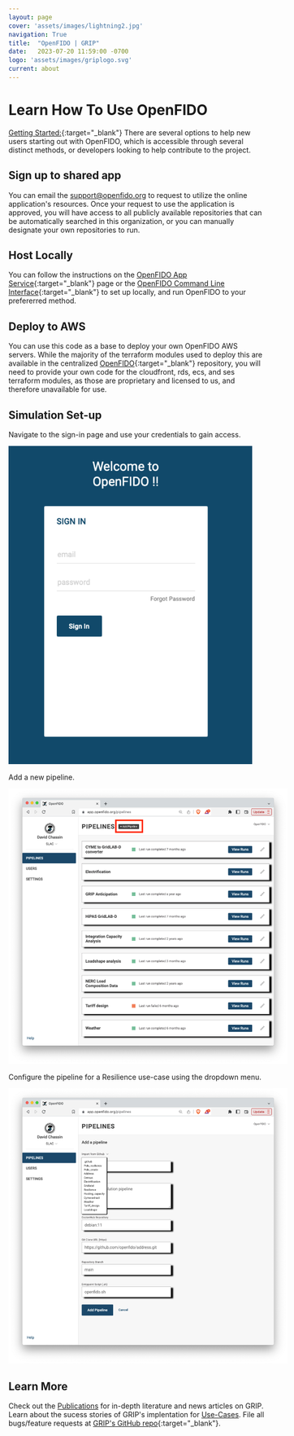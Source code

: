 ```yaml
---
layout: page
cover: 'assets/images/lightning2.jpg'
navigation: True
title:  "OpenFIDO | GRIP"
date:   2023-07-20 11:59:00 -0700
logo: 'assets/images/griplogo.svg'
current: about
---
```

# Learn How To Use OpenFIDO

[Getting Started:](http://app.openfido.org){:target="_blank"} 
There are several options to help new users starting out with OpenFIDO, which is accessible through several distinct methods, or developers looking to help contribute to the project.


	
## Sign up to shared app
You can email the [support@openfido.org](mailto:support@openfido.org) to request to utilize the online application's resources. Once your request to use the application is approved, you will have access to all publicly available repositories that can be automatically searched in this organization, or you can manually designate your own repositories to run.

## Host Locally
You can follow the instructions on the [OpenFIDO App Service](https://github.com/openfido/openfido-app-service){:target="_blank"} page or the [OpenFIDO Command Line Interface](https://github.com/openfido/cli){:target="_blank"} to set up locally, and run OpenFIDO to your prefererred method. 

## Deploy to AWS
You can use this code as a base to deploy your own OpenFIDO AWS servers. While the majority of the terraform modules used to deploy this are available in the centralized [OpenFIDO](https://github.com/openfido/openfido){:target="_blank"} repository, you will need to provide your own code for the cloudfront, rds, ecs, and ses terraform modules, as those are proprietary and licensed to us, and therefore unavailable for use. 

## Simulation Set-up

Navigate to the sign-in page and use your credentials to gain access.

<img src="/assets/images/OPENFIDO1.png" alt="openfido1" style="max-width: 480px;">

Add a new pipeline. 

<img src="/assets/images/OPENFIDO2.png" alt="openfido2" style="max-width: 550px;">

Configure the pipeline for a Resilience use-case using the dropdown menu. 

<img src="/assets/images/OPENFIDO3.png" alt="openfido3" style="max-width: 550px;">

## Learn More
Check out the [Publications](https://www.grip.energy/Publications/) for in-depth literature and news articles on GRIP. Learn about the sucess stories of GRIP's implentation for [Use-Cases](https://www.grip.energy/use-cases/). File all bugs/feature requests at [GRIP's GitHub repo](https://github.com/slacgismo/grip-webpage){:target="_blank"}.

[Tutorials]:  https://arras-energy.github.io/static-website/tutorials/
[Reports]:   https://arras-energy.github.io/static-website/literature/ 
[Use-Cases]:  https://arras-energy.github.io/static-website/use-cases/ 
[GRIP's GitHub repo]: https://github.com/arras-energy
